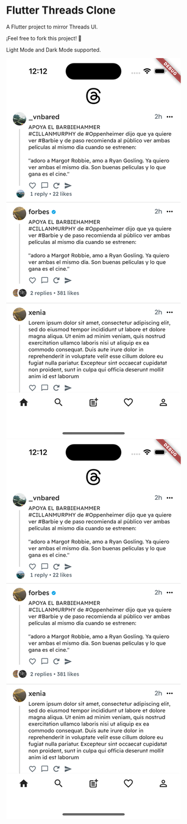 # Flutter Threads Clone

A Flutter project to mirror Threads UI.

¡Feel free to fork this project! 🚀

Light Mode and Dark Mode supported.

![Preview Light Mode](/assets/images/simulator.png)
![Preview Dark Mode](/assets/images/simulator.png)
